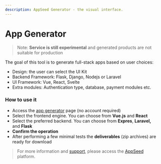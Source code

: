 ```yaml
---
description: AppSeed Generator - the visual interface.
---
```


# App Generator

> Note: **Service is still experimental** and generated products are not suitable for production

The goal of this tool is to generate full-stack apps based on user choices:&#x20;

* Design: the user can select the UI Kit
* Backend Framework: Flask, Django, Nodejs or Laravel
* UI Framework: Vue, React, Svelte&#x20;
* Extra modules: Authentication type, database, payment modules etc. &#x20;

### How to use it

* Access the [app generator](https://appseed.us/app-generator) page (no account required)
* Select the frontend engine. You can choose from **Vue.js** and **React**
* Select the preferred backend. You can choose from **Expres**, **Laravel,** and **Flask**
* **Confirm the operation**&#x20;
* After performing a few minimal tests the **deliverables** (zip archives) are ready for download



> For more information and [support](support.md), please access the [AppSeed](https://appseed.us) platform.




